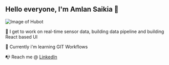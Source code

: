 ## Hello everyone, I'm Amlan Saikia 👋

![Image of Hubot](https://octodex.github.com/images/hubot.jpg)

🔭 I get to work on real-time sensor data, building data pipeline and building React based UI
 
🌱 Currently i'm learning GIT Workflows

:mailbox_with_no_mail: Reach me @ [LinkedIn](https://in.linkedin.com/in/amlansaikia)

<!--
**amlan01/amlan01** is a ✨ _special_ ✨ repository because its `README.md` (this file) appears on your GitHub profile.

Here are some ideas to get you started:

- 🔭 I’m currently working on ...
- 🌱 I’m currently learning ...
- 👯 I’m looking to collaborate on ...
- 🤔 I’m looking for help with ...
- 💬 Ask me about ...
- 📫 How to reach me: ...
- 😄 Pronouns: ...
- ⚡ Fun fact: ...
-->
